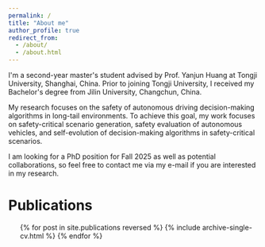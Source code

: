 ```yaml
---
permalink: /
title: "About me"
author_profile: true
redirect_from: 
  - /about/
  - /about.html
---
```


I'm a second-year master's student advised by Prof. Yanjun Huang at Tongji University, Shanghai, China. Prior to joining Tongji University, I received my Bachelor's degree from Jilin University, Changchun, China.

My research focuses on the safety of autonomous driving decision-making algorithms in long-tail environments. To achieve this goal, my work focuses on safety-critical scenario generation, safety evaluation of autonomous vehicles, and self-evolution of decision-making algorithms in safety-critical scenarios.

I am looking for a PhD position for Fall 2025 as well as potential collaborations, so feel free to contact me via my e-mail if you are interested in my research.

Publications
======
  <ul>{% for post in site.publications reversed %}
    {% include archive-single-cv.html %}
  {% endfor %}</ul>

